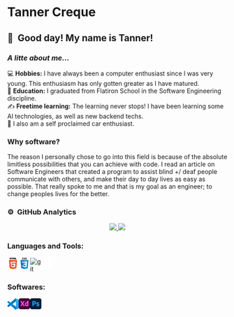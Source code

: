 # Tanner Creque
## 👋 &nbsp;Good day! My name is Tanner!
### *A litte about me...*
:computer: **Hobbies:** I have always been a computer enthusiast since I was very young. This enthusiasm has only gotten greater as I have matured.<br>
:bookmark_tabs: **Education:** I graduated from Flatiron School in the Software Engineering discipline. <br>
:writing_hand: **Freetime learning:** The learning never stops! I have been learning some AI technologies, as well as new backend techs. <br>
:red_car: I also am a self proclaimed car enthusiast.

### Why software?
  The reason I personally chose to go into this field is because of the absolute limitless possibilities that you can achieve with code. I read an article on Software Engineers that created a program to assist blind +/ deaf people communicate with others, and make their day to day lives as easy as possible. That really spoke to me and that is my goal as an engineer; to change peoples lives for the better.
  
### ⚙️ &nbsp;GitHub Analytics
<p align="center">
<a href="https://github.com/AVS1508">
  <img height="180em" src="https://github-readme-stats-eight-theta.vercel.app/api?username=tannercreque&show_icons=true&theme=algolia&include_all_commits=true&count_private=true"/>
  <img height="180em" src="https://github-readme-stats-eight-theta.vercel.app/api/top-langs/?username=tannercreque&layout=compact&langs_count=8&theme=algolia"/>
</a>
</p>

### Languages and Tools:


<a href="https://www.w3.org/html/" target="_blank"><img align="left" alt="HTML5" width="26px" src="https://raw.githubusercontent.com/github/explore/80688e429a7d4ef2fca1e82350fe8e3517d3494d/topics/html/html.png" /></a>
<a href="https://rubyonrails.org/" target="_blank"><ung align="left" alt="Rails" width="26px"
src="https://image.pngaaa.com/154/4122154-middle.png" /></a>
<a href="https://www.w3schools.com/css/" target="_blank"><img align="left" alt="CSS3" width="26px" src="https://raw.githubusercontent.com/github/explore/80688e429a7d4ef2fca1e82350fe8e3517d3494d/topics/css/css.png" /></a>
<a href="https://git-scm.com/" target="_blank"> <img align="left" alt="git" width="26px" src="https://www.vectorlogo.zone/logos/git-scm/git-scm-icon.svg"/> </a>
<img align="left" alt="GitHub" width="26px" src="https://github.com/Aakarsh-B/trying-repos/blob/master/github.svg" />
<br />
<br />
### Softwares:

<img align="left" alt="Visual Studio Code" width="26px" src="https://raw.githubusercontent.com/github/explore/80688e429a7d4ef2fca1e82350fe8e3517d3494d/topics/visual-studio-code/visual-studio-code.png" />
<a href="https://www.adobe.com/products/xd.html" target="_blank"> <img align="left" alt="XD" width="26px" src="https://github.com/Aakarsh-B/trying-repos/blob/master/adobexd.png?raw=true"/> </a> 
<a href="https://www.photoshop.com/en" target="_blank"> <img align="left" alt="Photoshop" width="26px" src="https://github.com/Aakarsh-B/trying-repos/blob/master/photoshop.png?raw=true"/> </a>


<br />
<br />
